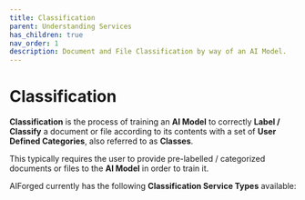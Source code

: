 ```yaml
---
title: Classification
parent: Understanding Services
has_children: true
nav_order: 1
description: Document and File Classification by way of an AI Model.
---
```


# Classification

**Classification** is the process of training an **AI Model** to correctly **Label / Classify** a document or file according to its contents with a set of **User Defined Categories**, also referred to as **Classes**.

This typically requires the user to provide pre-labelled / categorized documents or files to the **AI Model** in order to train it.

AIForged currently has the following **Classification Service Types** available:

